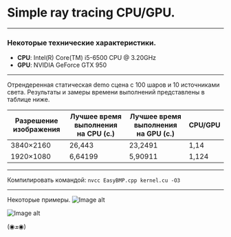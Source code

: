 <h1>Simple ray tracing CPU/GPU.</h1>

---
<h3>Некоторые технические характеристики.</h3>

- **CPU**: Intel(R) Core(TM) i5-6500 CPU @ 3.20GHz
- **GPU**: NVIDIA GeForce GTX 950

***
Отрендеренная статическая demo сцена с 100 шаров и 10 источниками света. Результаты и замеры времени выполнений представлены в таблице ниже.

Разрешение изображения	|	Лучшее время выполнения на CPU (с.)	|	Лучшее время выполнения на GPU (с.)	|	CPU/GPU
---	|	---	|	---	|	---
3840×2160	|	26,443	|	23,2491	|	1,14
1920×1080	|	6,64199	|	5,90911	|	1,124

---
Компилировать командой:
`nvcc EasyBMP.cpp kernel.cu -O3`

***
Некоторые примеры.
![Image alt](https://github.com/JinRSA/CUDA/blob/master/Simple%20Ray%20Tracing/Images/Demo%20sample%201.jpg)

![Image alt](https://github.com/JinRSA/CUDA/blob/master/Simple%20Ray%20Tracing/Images/Randome%20sample%200.jpg)

(◉ܫ◉)
